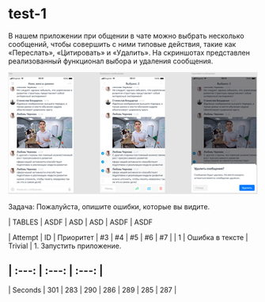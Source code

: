# test-1
В нашем приложении при общении в чате можно выбрать несколько сообщений, чтобы совершить с ними типовые действия, такие как «Переслать», «Цитировать» и «Удалить». На скриншотах представлен реализованный функционал выбора и удаления сообщения.

![alt text](images/Рисунок1.png)

Задача:
Пожалуйста, опишите ошибки, которые вы видите.

| TABLES | ASDF | ASD
| ASD | ASDF | ASDF 

| Attempt | ID | Приоритет | #3 | #4 | #5 | #6 | #7 |
| 1 | Ошибка в тексте | Trivial | 1. Запустить приложение.





| :---: | :---: | :---: |
--------------------------------------------------
| Seconds | 301 | 283 | 290 | 286 | 289 | 285 | 287 |